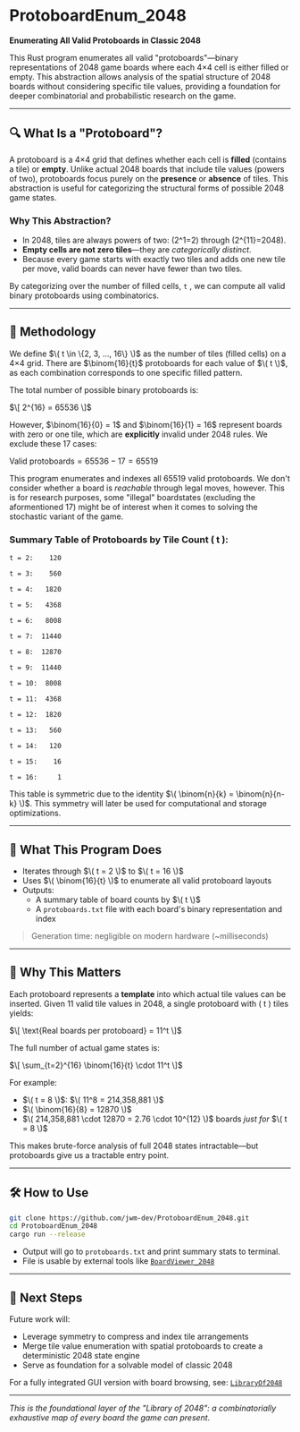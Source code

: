 # ProtoboardEnum_2048

**Enumerating All Valid Protoboards in Classic 2048**

This Rust program enumerates all valid "protoboards"—binary representations of 2048 game boards where each 4×4 cell is either filled or empty. This abstraction allows analysis of the spatial structure of 2048 boards without considering specific tile values, providing a foundation for deeper combinatorial and probabilistic research on the game.

---

## 🔍 What Is a "Protoboard"?

A protoboard is a 4×4 grid that defines whether each cell is **filled** (contains a tile) or **empty**. Unlike actual 2048 boards that include tile values (powers of two), protoboards focus purely on the **presence** or **absence** of tiles. This abstraction is useful for categorizing the structural forms of possible 2048 game states.

### Why This Abstraction?

- In 2048, tiles are always powers of two: \(2^1=2\) through \(2^{11}=2048\).
- **Empty cells are not zero tiles**—they are *categorically distinct*.
- Because every game starts with exactly two tiles and adds one new tile per move, valid boards can never have fewer than two tiles.

By categorizing over the number of filled cells, ``t`` , we can compute all valid binary protoboards using combinatorics.

---

## 📐 Methodology

We define $\( t \in \{2, 3, ..., 16\} \)$ as the number of tiles (filled cells) on a 4×4 grid. There are $\binom{16}{t}$ protoboards for each value of $\( t \)$, as each combination corresponds to one specific filled pattern.

The total number of possible binary protoboards is:

$\[ 2^{16} = 65536 \]$

However, $\binom{16}{0} = 1$ and $\binom{16}{1} = 16$ represent boards with zero or one tile, which are **explicitly** invalid under 2048 rules. We exclude these 17 cases:

$\text{Valid protoboards} = 65536 - 17 = 65519$

This program enumerates and indexes all 65519 valid protoboards. We don't consider whether a board is *reachable* through legal moves, however. This is for research purposes, some "illegal" boardstates (excluding the aformentioned 17) might be of interest when it comes to solving the stochastic variant of the game.

### Summary Table of Protoboards by Tile Count \( t \):

```text
t = 2:    120

t = 3:    560

t = 4:   1820

t = 5:   4368

t = 6:   8008

t = 7:  11440

t = 8:  12870

t = 9:  11440

t = 10:  8008

t = 11:  4368

t = 12:  1820

t = 13:   560

t = 14:   120

t = 15:    16

t = 16:     1
```

This table is symmetric due to the identity $\( \binom{n}{k} = \binom{n}{n-k} \)$. This symmetry will later be used for computational and storage optimizations.

---

## 🚀 What This Program Does

- Iterates through $\( t = 2 \)$ to $\( t = 16 \)$
- Uses $\( \binom{16}{t} \)$ to enumerate all valid protoboard layouts
- Outputs:
  - A summary table of board counts by $\( t \)$
  - A `protoboards.txt` file with each board's binary representation and index

> Generation time: negligible on modern hardware (~milliseconds)

---

## 🔢 Why This Matters

Each protoboard represents a **template** into which actual tile values can be inserted. Given 11 valid tile values in 2048, a single protoboard with \( t \) tiles yields:

$\[ \text{Real boards per protoboard} = 11^t \]$

The full number of actual game states is:

$\[ \sum_{t=2}^{16} \binom{16}{t} \cdot 11^t \]$

For example:
- $\( t = 8 \)$: $\( 11^8 = 214,358,881 \)$
- $\( \binom{16}{8} = 12870 \)$
- $\( 214,358,881 \cdot 12870 = 2.76 \cdot 10^{12} \)$ boards *just for* $\( t = 8 \)$

This makes brute-force analysis of full 2048 states intractable—but protoboards give us a tractable entry point.

---

## 🛠️ How to Use

```bash
git clone https://github.com/jwm-dev/ProtoboardEnum_2048.git
cd ProtoboardEnum_2048
cargo run --release
```

- Output will go to `protoboards.txt` and print summary stats to terminal.
- File is usable by external tools like [`BoardViewer_2048`](https://github.com/jwm-dev/BoardViewer_2048)

---

## 📌 Next Steps

Future work will:
- Leverage symmetry to compress and index tile arrangements
- Merge tile value enumeration with spatial protoboards to create a deterministic 2048 state engine
- Serve as foundation for a solvable model of classic 2048

For a fully integrated GUI version with board browsing, see: [`LibraryOf2048`](https://github.com/jwm-dev/LibraryOf2048)

---

*This is the foundational layer of the "Library of 2048": a combinatorially exhaustive map of every board the game can present.*
